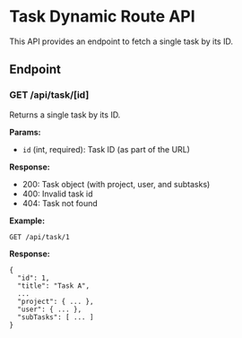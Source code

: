 # Task Dynamic Route API

This API provides an endpoint to fetch a single task by its ID.

## Endpoint

### GET /api/task/[id]

Returns a single task by its ID.

**Params:**

- `id` (int, required): Task ID (as part of the URL)

**Response:**

- 200: Task object (with project, user, and subtasks)
- 400: Invalid task id
- 404: Task not found

**Example:**

```
GET /api/task/1
```

**Response:**

```
{
  "id": 1,
  "title": "Task A",
  ...
  "project": { ... },
  "user": { ... },
  "subTasks": [ ... ]
}
```
